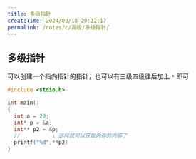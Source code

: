 ```yaml
---
title: 多级指针
createTime: 2024/09/18 20:12:17
permalink: /notes/c/高级/多级指针/
---
```


## 多级指针

可以创建一个指向指针的指针，也可以有三级四级往后加上 `*` 即可

```c
#include <stdio.h>

int main()
{
  int a = 20;
  int* p = &a;
  int** p2 = &p;
  //          ↓ 这样就可以获取内存的内容了
  printf("%d",**p2)
}
```
